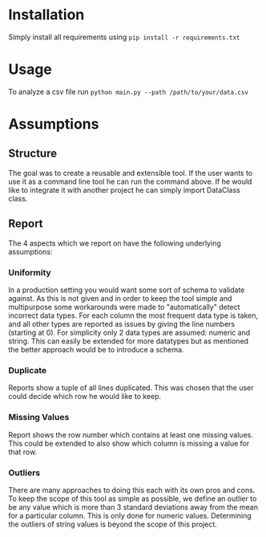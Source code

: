 
# Installation

Simply install all requirements using `pip install -r requirements.txt`

# Usage

To analyze a csv file run `python main.py --path /path/to/your/data.csv`

# Assumptions

## Structure
The goal was to create a reusable and extensible tool. If the user wants to use it 
as a command line tool he can run the command above. If he would like to integrate
it with another project he can simply import DataClass class.

## Report
The 4 aspects which we report on have the following underlying assumptions:
### Uniformity
In a production setting you would want some sort of schema to validate against. 
As this is not given and in order to keep the tool simple and multipurpose some 
workarounds were made to "automatically" detect incorrect data types.
For each column the most frequent data type is taken, and all other types are reported
as issues by giving the line numbers (starting at 0).
For simplicity only 2 data types are assumed: numeric and string.
This can easily be extended for more datatypes but as mentioned the better approach 
would be to introduce a schema.

### Duplicate
Reports show a tuple of all lines duplicated. This was chosen that the user could decide 
which row he would like to keep.

### Missing Values
Report shows the row number which contains at least one missing values. This could be
extended to also show which column is missing a value for that row.

### Outliers
There are many approaches to doing this each with its own pros and cons. To keep the
scope of this tool as simple as possible, we define an outlier to be any value which 
is more than 3 standard deviations away from the mean for a particular column. This is 
only done for numeric values. Determining the outliers of string values is beyond the 
scope of this project.